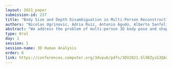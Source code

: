 ```yaml
---
layout: 2021_paper
submission-id: 237
title: "Body Size and Depth Disambiguation in Multi-Person Reconstruction from Single Images"
authors: "Nicolas Ugrinovic, Adria Ruiz, Antonio Agudo, Alberto Sanfeliu and Francesc Moreno"
abstract: "We address the problem of multi-person 3D body pose and shape estimation from a single image. While this problem can be addressed by applying single-person approaches multiple times for the same scene, recent works have shown the advantages of building upon deep architectures that simultaneously reason about all people in the scene in a holistic manner by enforcing, e.g., depth order constraints or minimizing interpenetration among reconstructed bodies. However, existing approaches are still unable to capture the size variability of people caused by the inherent body scale and depth ambiguity. In this work we tackle this challenge by devising a novel optimization scheme that learns the appropriate body scale and relative camera pose, by enforcing the feet of all people to remain on the ground floor. A thorough evaluation on MuPoTS-3D and 3DPW datasets demonstrates that our approach is able to robustly estimate the body translation and shape of multiple people while retrieving their spatial arrangement, consistently improving current state-of-the-art, especially in scenes with people of very different heights."
type: Oral
day: 1
session: 1
session-name: 3D Human Analysis
order: 6
link: https://conferences.computer.org/3dvpub/pdfs/3DV2021-5lXBZyiG3QAsRBKXHIjqU8/268800a053/268800a053.pdf
---
```

